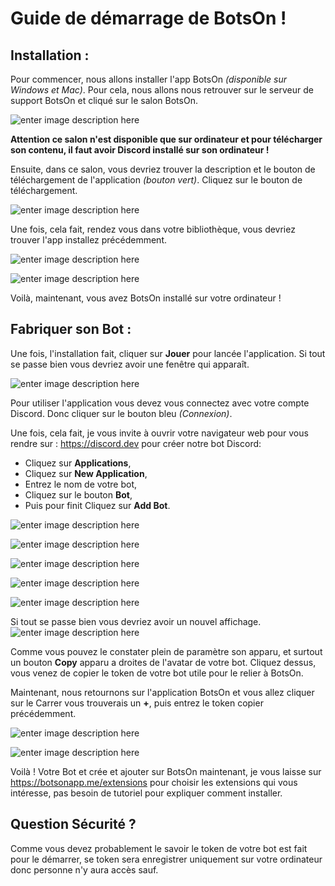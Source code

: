 # Guide de démarrage de BotsOn !
## Installation :
Pour commencer, nous allons installer l'app BotsOn *(disponible sur Windows et Mac)*. Pour cela, nous allons nous retrouver sur le serveur de support BotsOn et cliqué sur le salon BotsOn.

![enter image description here](https://nsa40.casimages.com/img/2021/03/07/210307062458153058.png)

**Attention ce salon n'est disponible que sur ordinateur et pour télécharger son contenu, il faut avoir Discord installé sur son ordinateur !**

Ensuite, dans ce salon, vous devriez trouver la description et le bouton de téléchargement de l'application *(bouton vert)*. Cliquez sur le bouton de téléchargement.

![enter image description here](https://nsa40.casimages.com/img/2021/03/07/21030706305347381.png)

Une fois, cela fait, rendez vous dans votre bibliothèque, vous devriez trouver l'app installez précédemment.


![enter image description here](https://nsa40.casimages.com/img/2021/03/07/210307063706784990.png)

![enter image description here](https://nsa40.casimages.com/img/2021/03/07/2103070637079484.png)

Voilà, maintenant, vous avez BotsOn installé sur votre ordinateur !

## Fabriquer son Bot :
Une fois, l'installation fait, cliquer sur **Jouer** pour lancée l'application.
Si tout se passe bien vous devriez avoir une fenêtre qui apparaît.


![enter image description here](https://nsa40.casimages.com/img/2021/03/07/210307064125802735.png)

Pour utiliser l'application vous devez vous connectez avec votre compte Discord. Donc cliquer sur le bouton bleu *(Connexion)*.

Une fois, cela fait, je vous invite à ouvrir votre navigateur web pour vous rendre sur : https://discord.dev pour créer notre bot Discord:  

 - Cliquez sur **Applications**,
 - Cliquez sur **New Application**,
  - Entrez le nom de votre bot,
  - Cliquez sur le bouton **Bot**,
  - Puis pour finit Cliquez sur **Add Bot**.
  
![enter image description here](https://nsa40.casimages.com/img/2021/03/07/210307065504196459.png)


![enter image description here](https://nsa40.casimages.com/img/2021/03/07/210307065504282565.png)


![enter image description here](https://nsa40.casimages.com/img/2021/03/07/210307065504690603.png)

![enter image description here](https://nsa40.casimages.com/img/2021/03/07/210307065504872421.png)


![enter image description here](https://nsa40.casimages.com/img/2021/03/07/210307065505197763.png)

Si tout se passe bien vous devriez avoir un nouvel affichage.
![enter image description here](https://nsa40.casimages.com/img/2021/03/07/210307065505741394.png)

Comme vous pouvez le constater plein de paramètre son apparu, et surtout un bouton **Copy** apparu a droites de l'avatar de votre bot. Cliquez dessus, vous venez de copier le token de votre bot utile pour le relier à BotsOn.

Maintenant, nous retournons sur l'application BotsOn et vous allez cliquer sur le Carrer vous trouverais un **+**, puis entrez le token copier précédemment.

![enter image description here](https://nsa40.casimages.com/img/2021/03/07/21030707104518549.png)

![enter image description here](https://nsa40.casimages.com/img/2021/03/07/210307071044943489.png)

Voilà ! Votre Bot et crée et ajouter sur BotsOn maintenant, je vous laisse sur https://botsonapp.me/extensions pour choisir les extensions qui vous intéresse, pas besoin de tutoriel pour expliquer comment installer.
## Question Sécurité ?
Comme vous devez probablement le savoir le token de votre bot est fait pour le démarrer, se token sera enregistrer uniquement sur votre ordinateur donc personne n'y aura accès sauf.
